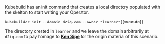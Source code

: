 Kubebuild has an init command that creates a local directory populated with the skelton to start writing your Operator.

`kubebuilder init --domain d2iq.com --owner "learner"`{{execute}}

The directory created in `learner` and we leave the domain arbitrarily at `d2iq.com` to pay homage to [**Ken Sipe**](https://www.linkedin.com/in/kensipe/) for the origin material of this scenario.


